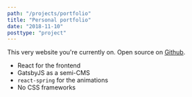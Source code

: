 ```yaml
---
path: "/projects/portfolio"
title: "Personal portfolio"
date: "2018-11-10"
posttype: "project"
---
```


This very website you're currently on. Open source on [Github](https://github.com/TommasoAmici/personal-website).

- React for the frontend
- GatsbyJS as a semi-CMS
- `react-spring` for the animations
- No CSS frameworks
